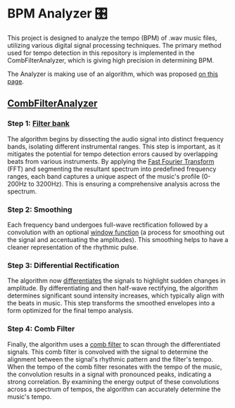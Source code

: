 # BPM Analyzer 🎛️

This project is designed to analyze the tempo (BPM) of .wav music files, utilizing various digital signal
processing techniques. The primary method used for tempo detection in this repository is implemented in the
CombFilterAnalyzer, which is giving high precision in determining BPM.

The Analyzer is making use of an algorithm, which was proposed
[on this page](https://www.clear.rice.edu/elec301/Projects01/beat_sync/beatalgo.html).

## [CombFilterAnalyzer](application/src/main/kotlin/cc/suffro/bpmanalyzer/bpmanalyzing/analyzers/CombFilterAnalyzer.kt)

### Step 1: [Filter bank](application/src/main/kotlin/cc/suffro/bpmanalyzer/bpmanalyzing/filters/Filterbank.kt)

The algorithm begins by dissecting the audio signal into distinct frequency bands, isolating different instrumental
ranges. This step is important, as it mitigates the potential for tempo detection errors caused by overlapping beats
from various instruments. By applying the
[Fast Fourier Transform](application/src/main/kotlin/cc/suffro/bpmanalyzer/fft/FFTProcessor.kt) (FFT) and segmenting the resultant
spectrum into predefined frequency ranges, each band captures a unique aspect of the music's profile
(0-200Hz to 3200Hz). This is ensuring a comprehensive analysis across the spectrum.

### Step 2: Smoothing

Each frequency band undergoes full-wave rectification followed by a convolution with an optional
[window function](application/src/main/kotlin/cc/suffro/bpmanalyzer/fft/data/WindowFunction.kt) (a process for smoothing out
the signal and accentuating the amplitudes). This smoothing helps to have a cleaner representation of the rhythmic
pulse.

### Step 3: Differential Rectification

The algorithm now [differentiates](application/src/main/kotlin/cc/suffro/bpmanalyzer/bpmanalyzing/filters/DifferentialRectifier.kt) 
the signals to highlight sudden changes in amplitude.
By differentiating and then half-wave rectifying, the algorithm determines significant sound intensity increases, which
typically align with the beats in music.
This step transforms the smoothed envelopes into a form optimized for the final tempo analysis.

### Step 4: Comb Filter

Finally, the algorithm uses a
[comb filter](application/src/main/kotlin/cc/suffro/bpmanalyzer/bpmanalyzing/filters/CombFilter.kt) to scan through the
differentiated signals. This comb filter is convolved with the signal to determine the alignment between the signal's
rhythmic pattern and the filter's tempo. When the tempo of the comb filter resonates with the tempo of the music, the
convolution results in a signal with pronounced peaks, indicating a strong correlation. By examining the energy output
of these convolutions across a spectrum of tempos, the algorithm can accurately determine the music's tempo.
